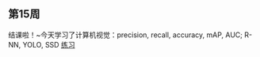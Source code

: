 ## 第15周
结课啦！~今天学习了计算机视觉：precision, recall, accuracy, mAP, AUC; R-NN, YOLO, SSD
[练习](https://github.com/jessie-233/python-exercise/tree/master/BDMI/WEEK15)
